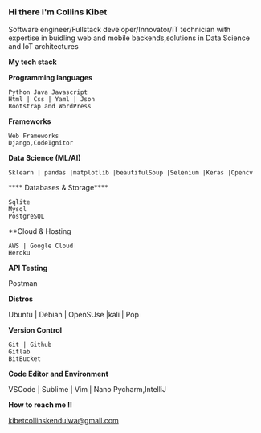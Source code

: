 ### Hi there I'm Collins Kibet

Software engineer/Fullstack developer/Innovator/IT technician with expertise in buidling web and mobile backends,solutions in Data Science and IoT architectures


**My tech stack**

**Programming languages**

    Python Java Javascript
    Html | Css | Yaml | Json
    Bootstrap and WordPress
    
**Frameworks**

    Web Frameworks
    Django,CodeIgnitor
    
**Data Science (ML/AI)**

    Sklearn | pandas |matplotlib |beautifulSoup |Selenium |Keras |Opencv
    
**** Databases & Storage****

    Sqlite
    Mysql 
    PostgreSQL

**Cloud & Hosting

    AWS | Google Cloud
    Heroku
    
**API Testing**

   Postman
   
**Distros**

  Ubuntu | Debian | OpenSUse |kali | Pop
  
**Version Control**

    Git | Github
    Gitlab
    BitBucket

**Code Editor and Environment**

VSCode | Sublime | Vim | Nano
Pycharm,IntelliJ


**How to reach me !!**

kibetcollinskenduiwa@gmail.com 

<!--
**collinskibetkenduiwa/collinskibetkenduiwa** is a ✨ _special_ ✨ repository because its `README.md` (this file) appears on your GitHub profile.

Here are some ideas to get you started:

- 🔭 I’m currently working on ...
- 🌱 I’m currently learning ...
- 👯 I’m looking to collaborate on ...
- 🤔 I’m looking for help with ...
- 💬 Ask me about ...
- 📫 How to reach me: ...
- 😄 Pronouns: ...
- ⚡ Fun fact: ...
-->
